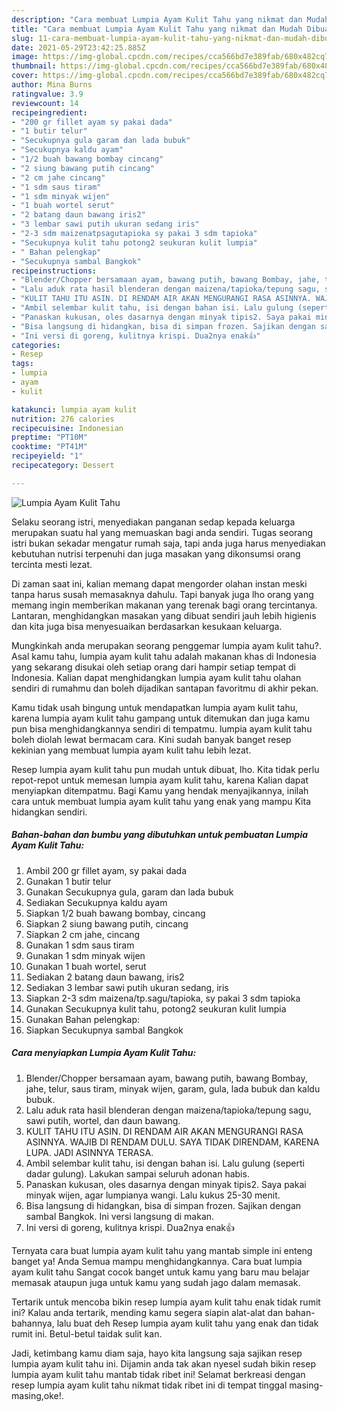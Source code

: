 ```yaml
---
description: "Cara membuat Lumpia Ayam Kulit Tahu yang nikmat dan Mudah Dibuat"
title: "Cara membuat Lumpia Ayam Kulit Tahu yang nikmat dan Mudah Dibuat"
slug: 11-cara-membuat-lumpia-ayam-kulit-tahu-yang-nikmat-dan-mudah-dibuat
date: 2021-05-29T23:42:25.885Z
image: https://img-global.cpcdn.com/recipes/cca566bd7e389fab/680x482cq70/lumpia-ayam-kulit-tahu-foto-resep-utama.jpg
thumbnail: https://img-global.cpcdn.com/recipes/cca566bd7e389fab/680x482cq70/lumpia-ayam-kulit-tahu-foto-resep-utama.jpg
cover: https://img-global.cpcdn.com/recipes/cca566bd7e389fab/680x482cq70/lumpia-ayam-kulit-tahu-foto-resep-utama.jpg
author: Mina Burns
ratingvalue: 3.9
reviewcount: 14
recipeingredient:
- "200 gr fillet ayam sy pakai dada"
- "1 butir telur"
- "Secukupnya gula garam dan lada bubuk"
- "Secukupnya kaldu ayam"
- "1/2 buah bawang bombay cincang"
- "2 siung bawang putih cincang"
- "2 cm jahe cincang"
- "1 sdm saus tiram"
- "1 sdm minyak wijen"
- "1 buah wortel serut"
- "2 batang daun bawang iris2"
- "3 lembar sawi putih ukuran sedang iris"
- "2-3 sdm maizenatpsagutapioka sy pakai 3 sdm tapioka"
- "Secukupnya kulit tahu potong2 seukuran kulit lumpia"
- " Bahan pelengkap"
- "Secukupnya sambal Bangkok"
recipeinstructions:
- "Blender/Chopper bersamaan ayam, bawang putih, bawang Bombay, jahe, telur, saus tiram, minyak wijen, garam, gula, lada bubuk dan kaldu bubuk."
- "Lalu aduk rata hasil blenderan dengan maizena/tapioka/tepung sagu, sawi putih, wortel, dan daun bawang."
- "KULIT TAHU ITU ASIN. DI RENDAM AIR AKAN MENGURANGI RASA ASINNYA. WAJIB DI RENDAM DULU. SAYA TIDAK DIRENDAM, KARENA LUPA. JADI ASINNYA TERASA."
- "Ambil selembar kulit tahu, isi dengan bahan isi. Lalu gulung (seperti dadar gulung). Lakukan sampai seluruh adonan habis."
- "Panaskan kukusan, oles dasarnya dengan minyak tipis2. Saya pakai minyak wijen, agar lumpianya wangi. Lalu kukus 25-30 menit."
- "Bisa langsung di hidangkan, bisa di simpan frozen. Sajikan dengan sambal Bangkok. Ini versi langsung di makan."
- "Ini versi di goreng, kulitnya krispi. Dua2nya enak👍"
categories:
- Resep
tags:
- lumpia
- ayam
- kulit

katakunci: lumpia ayam kulit 
nutrition: 276 calories
recipecuisine: Indonesian
preptime: "PT10M"
cooktime: "PT41M"
recipeyield: "1"
recipecategory: Dessert

---
```



![Lumpia Ayam Kulit Tahu](https://img-global.cpcdn.com/recipes/cca566bd7e389fab/680x482cq70/lumpia-ayam-kulit-tahu-foto-resep-utama.jpg)

Selaku seorang istri, menyediakan panganan sedap kepada keluarga merupakan suatu hal yang memuaskan bagi anda sendiri. Tugas seorang istri bukan sekadar mengatur rumah saja, tapi anda juga harus menyediakan kebutuhan nutrisi terpenuhi dan juga masakan yang dikonsumsi orang tercinta mesti lezat.

Di zaman  saat ini, kalian memang dapat mengorder olahan instan meski tanpa harus susah memasaknya dahulu. Tapi banyak juga lho orang yang memang ingin memberikan makanan yang terenak bagi orang tercintanya. Lantaran, menghidangkan masakan yang dibuat sendiri jauh lebih higienis dan kita juga bisa menyesuaikan berdasarkan kesukaan keluarga. 



Mungkinkah anda merupakan seorang penggemar lumpia ayam kulit tahu?. Asal kamu tahu, lumpia ayam kulit tahu adalah makanan khas di Indonesia yang sekarang disukai oleh setiap orang dari hampir setiap tempat di Indonesia. Kalian dapat menghidangkan lumpia ayam kulit tahu olahan sendiri di rumahmu dan boleh dijadikan santapan favoritmu di akhir pekan.

Kamu tidak usah bingung untuk mendapatkan lumpia ayam kulit tahu, karena lumpia ayam kulit tahu gampang untuk ditemukan dan juga kamu pun bisa menghidangkannya sendiri di tempatmu. lumpia ayam kulit tahu boleh diolah lewat bermacam cara. Kini sudah banyak banget resep kekinian yang membuat lumpia ayam kulit tahu lebih lezat.

Resep lumpia ayam kulit tahu pun mudah untuk dibuat, lho. Kita tidak perlu repot-repot untuk memesan lumpia ayam kulit tahu, karena Kalian dapat menyiapkan ditempatmu. Bagi Kamu yang hendak menyajikannya, inilah cara untuk membuat lumpia ayam kulit tahu yang enak yang mampu Kita hidangkan sendiri.

<!--inarticleads1-->

##### Bahan-bahan dan bumbu yang dibutuhkan untuk pembuatan Lumpia Ayam Kulit Tahu:

1. Ambil 200 gr fillet ayam, sy pakai dada
1. Gunakan 1 butir telur
1. Gunakan Secukupnya gula, garam dan lada bubuk
1. Sediakan Secukupnya kaldu ayam
1. Siapkan 1/2 buah bawang bombay, cincang
1. Siapkan 2 siung bawang putih, cincang
1. Siapkan 2 cm jahe, cincang
1. Gunakan 1 sdm saus tiram
1. Gunakan 1 sdm minyak wijen
1. Gunakan 1 buah wortel, serut
1. Sediakan 2 batang daun bawang, iris2
1. Sediakan 3 lembar sawi putih ukuran sedang, iris
1. Siapkan 2-3 sdm maizena/tp.sagu/tapioka, sy pakai 3 sdm tapioka
1. Gunakan Secukupnya kulit tahu, potong2 seukuran kulit lumpia
1. Gunakan  Bahan pelengkap:
1. Siapkan Secukupnya sambal Bangkok




<!--inarticleads2-->

##### Cara menyiapkan Lumpia Ayam Kulit Tahu:

1. Blender/Chopper bersamaan ayam, bawang putih, bawang Bombay, jahe, telur, saus tiram, minyak wijen, garam, gula, lada bubuk dan kaldu bubuk.
1. Lalu aduk rata hasil blenderan dengan maizena/tapioka/tepung sagu, sawi putih, wortel, dan daun bawang.
1. KULIT TAHU ITU ASIN. DI RENDAM AIR AKAN MENGURANGI RASA ASINNYA. WAJIB DI RENDAM DULU. SAYA TIDAK DIRENDAM, KARENA LUPA. JADI ASINNYA TERASA.
1. Ambil selembar kulit tahu, isi dengan bahan isi. Lalu gulung (seperti dadar gulung). Lakukan sampai seluruh adonan habis.
1. Panaskan kukusan, oles dasarnya dengan minyak tipis2. Saya pakai minyak wijen, agar lumpianya wangi. Lalu kukus 25-30 menit.
1. Bisa langsung di hidangkan, bisa di simpan frozen. Sajikan dengan sambal Bangkok. Ini versi langsung di makan.
1. Ini versi di goreng, kulitnya krispi. Dua2nya enak👍




Ternyata cara buat lumpia ayam kulit tahu yang mantab simple ini enteng banget ya! Anda Semua mampu menghidangkannya. Cara buat lumpia ayam kulit tahu Sangat cocok banget untuk kamu yang baru mau belajar memasak ataupun juga untuk kamu yang sudah jago dalam memasak.

Tertarik untuk mencoba bikin resep lumpia ayam kulit tahu enak tidak rumit ini? Kalau anda tertarik, mending kamu segera siapin alat-alat dan bahan-bahannya, lalu buat deh Resep lumpia ayam kulit tahu yang enak dan tidak rumit ini. Betul-betul taidak sulit kan. 

Jadi, ketimbang kamu diam saja, hayo kita langsung saja sajikan resep lumpia ayam kulit tahu ini. Dijamin anda tak akan nyesel sudah bikin resep lumpia ayam kulit tahu mantab tidak ribet ini! Selamat berkreasi dengan resep lumpia ayam kulit tahu nikmat tidak ribet ini di tempat tinggal masing-masing,oke!.

